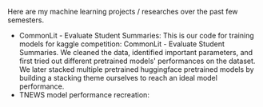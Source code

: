 Here are my machine learning projects / researches over the past few semesters. 
- CommonLit - Evaluate Student Summaries:
  This is our code for training models for kaggle competition: CommonLit - Evaluate Student Summaries. We cleaned the data, identified important parameters, and first tried out
  different pretrained models' performances on the dataset. We later stacked multiple pretrained huggingface pretrained models by building a stacking theme ourselves
  to reach an ideal model performance.
- TNEWS model performance recreation:
